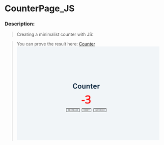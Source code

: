 # CounterPage_JS 

### Description:

>Creating a minimalist counter with JS:

>You can prove the result here: [Counter](https://celfiew.github.io/CounterPage_JS/) 
![imagenes](https://github.com/celfiew/CounterPage_JS/blob/main/img/counter.PNG)
